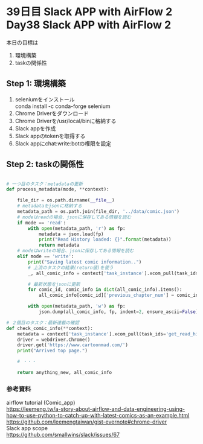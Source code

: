 # 39日目 Slack APP with AirFlow 2 Day38 Slack APP with AirFlow 2

本日の目標は
1. 環境構築
2. taskの関係性

## Step 1: 環境構築
1. seleniumをインストール  
conda install -c conda-forge selenium  
2. Chrome Driverをダウンロード
3. Chrome Driverを/usr/local/binに格納する
4. Slack appを作成
5. Slack appのtokenを取得する
6. Slack appにchat:write:botの権限を設定

## Step 2: taskの関係性
```python

# 一つ目のタスク：metadataの更新
def process_metadata(mode, **context):

    file_dir = os.path.dirname(__file__)
    # metadataをjsonに格納する
    metadata_path = os.path.join(file_dir, '../data/comic.json')
    # modeはreadの場合、jsonに保存してある情報を読む
    if mode == 'read':
        with open(metadata_path, 'r') as fp:
            metadata = json.load(fp)
            print("Read History loaded: {}".format(metadata))
            return metadata
    # modeはwriteの場合、jsonに保存してある情報を読む
    elif mode == 'write':
        print("Saving latest comic information..")
        # 上流のタスクの結果(return値)を使う
        _, all_comic_info = context['task_instance'].xcom_pull(task_ids='check_comic_info')

        # 最新状態をjsonに更新
        for comic_id, comic_info in dict(all_comic_info).items():
            all_comic_info[comic_id]['previous_chapter_num'] = comic_info['latest_chapter_num']

        with open(metadata_path, 'w') as fp:
            json.dump(all_comic_info, fp, indent=2, ensure_ascii=False)

# ２個目のタスク：最新連載の確認
def check_comic_info(**context):
    metadata = context['task_instance'].xcom_pull(task_ids='get_read_history')
    driver = webdriver.Chrome()
    driver.get('https://www.cartoonmad.com/')
    print("Arrived top page.")

    # ・・・

    return anything_new, all_comic_info
```


### 参考資料
airflow tutorial (Comic_app)  
https://leemeng.tw/a-story-about-airflow-and-data-engineering-using-how-to-use-python-to-catch-up-with-latest-comics-as-an-example.html
https://github.com/leemengtaiwan/gist-evernote#chrome-driver  
Slack app scope  
https://github.com/smallwins/slack/issues/67  
